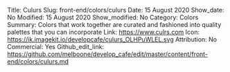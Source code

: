 Title: Culurs
Slug: front-end/colors/culurs
Date: 15 August 2020
Show_date: No
Modified: 15 August 2020
Show_modified: No
Category: Colors
Summary: Colors that work together are curated and fashioned into quality palettes that you can incorporate
Link: https://www.culrs.com
Icon: https://ik.imagekit.io/developcafe/culurs_OLHPuWLEL.svg
Attribution: No
Commercial: Yes
Github_edit_link: https://github.com/melboone/develop_cafe/edit/master/content/front-end/colors/culurs.md